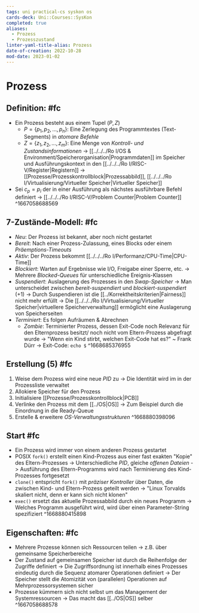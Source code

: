 ```yaml
---
tags: uni practical-cs syskon os
cards-deck: Uni::Courses::SysKon
completed: true
aliases:
  - Prozess
  - Prozesszustand
linter-yaml-title-alias: Prozess
date-of-creation: 2022-10-28
mod-date: 2023-01-02
---
```


# Prozess

## Definition: #fc
- Ein Prozess besteht aus einem Tupel $(P,Z)$
	- $P=\{p_1,p_2,\dots,p_n\}:$ Eine Zerlegung des Programmtextes (Text-Segments) in *atomare Befehle*
	- $Z=\{z_1,z_2,\dots,z_m\}:$ Eine Menge von *Kontroll- und Zustandsinformationen*
		 -> [[../../../Ro I/OS & Environment/Speicherorganisation|Programmdaten]] im Speicher und Ausführungskontext in den [[../../../Ro I/RISC-V/Register|Registern]]
		 -> [[Prozesse/Prozesskontrollblock|Prozessabbild]], [[../../../Ro I/Virtualisierung/Virtueller Speicher|Virtueller Speicher]]
- Sei $c_p=p_i$ der in einer Ausführung als nächstes ausführbare Befehl definiert
	-> [[../../../Ro I/RISC-V/Problem Counter|Problem Counter]]
^1667058688569

## 7-Zustände-Modell: #fc
- *Neu*: Der Prozess ist bekannt, aber noch nicht gestartet
- *Bereit*: Nach einer Prozess-Zulassung, eines Blocks oder einem *Präemptions-Timeouts*
- *Aktiv*: Der Prozess bekommt [[../../../Ro I/Performanz/CPU-Time|CPU-Time]]
- *Blockiert*: Warten auf Ergebnisse wie I/O, Freigabe einer Sperre, etc.
	-> Mehrere *Blocked-Queues* für unterschiedliche Ereignis-Klassen
- *Suspendiert*: Auslagerung des Prozesses in den *Swap-Speicher*
	-> Man unterscheidet zwischen *bereit-suspendiert* und *blockiert-suspendiert* (+1)
	-> Durch Suspendieren ist die [[../Korrektheitskriterien|Fairness]] nicht mehr erfüllt
	-> Die [[../../../Ro I/Virtualisierung/Virtueller Speicher|virtuellere Speicherverwaltung]] ermöglicht eine Auslagerung von Speicherseiten
- *Terminiert*: Es folgen Aufräumen & Abrechnen
	- *Zombie*: Terminierter Prozess, dessen Exit-Code noch Relevanz für den Elternprozess besitzt/ noch nicht vom Eltern-Prozess abgefragt wurde
		-> "Wenn ein Kind stirbt, welchen Exit-Code hat es?" ~ Frank Dürr
		-> Exit-Code: `echo $`
^1668685376955

## Erstellung (5) #fc
1. Weise dem Prozess wird eine neue *PID* zu
	 -> Die Identität wird im in der Prozessliste verwaltet
2. Allokiere Speicher für den Prozess
3. Initialisiere [[Prozesse/Prozesskontrollblock|PCB]]
4. Verlinke den Prozess mit dem [[../OS|OS]]
	-> Zum Beispiel durch die Einordnung in die Ready-Queue
5. Erstelle & erweitere *OS-Verwaltungsstrukturen*
^1668880398096

## Start #fc
- Ein Prozess wird immer von einem anderen Prozess gestartet
- POSIX `fork()` erstellt einen Kind-Prozess aus einer fast exakten "Kopie" des Eltern-Prozesses
	-> Unterschiedliche *PID*, gleiche *offenen Dateien*
	-> Ausführung des Eltern-Programms wird nach Terminierung des Kind-Prozesses fortgesetzt
- `clone()` entspricht `fork()` mit *präziser Kontroller* über Daten, die zwischen Kind- und Eltern-Prozess geteilt werden
	-> "Linux Torvalds skaliert nicht, denn er kann sich nicht klonen"
- `exec()` ersetzt das aktuelle Prozessabbild durch ein neues Programm
	-> Welches Programm ausgeführt wird, wird über einen Parameter-String spezifiziert
^1668880415898

## Eigenschaften: #fc
- Mehrere Prozesse können sich Ressourcen teilen
	-> z.B. über gemeinsame Speicherbereiche
- Der Zustand auf gemeinsamen Speicher ist durch die Reihenfolge der Zugriffe definiert
	-> Die Zugriffsordnung ist innerhalb eines Prozesses eindeutig durch die Sequenz atomarer Operationen definiert
	-> Der Speicher stellt die Atomizität von (parallelen) Operationen auf Mehrprozessorsystemen sicher
- Prozesse kümmern sich nicht selbst um das Management der Systemressourcen
	-> Das macht das [[../OS|OS]] selber
^1667058688578
